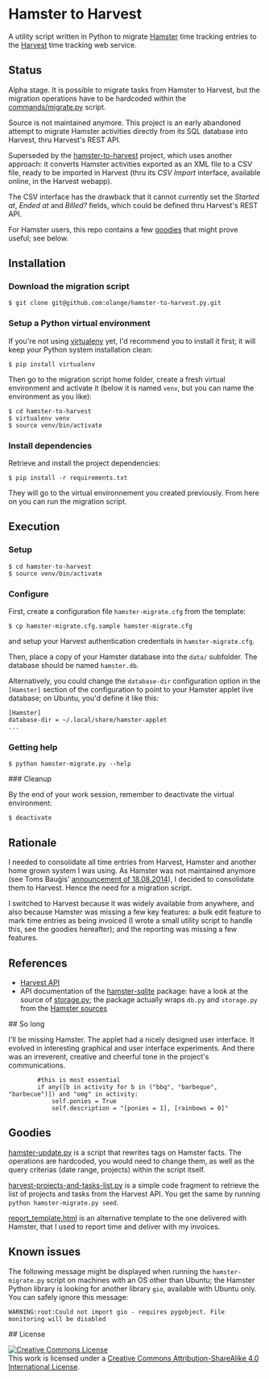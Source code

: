 # Hamster to Harvest

A utility script written in Python to migrate [Hamster](http://projecthamster.wordpress.com/about/) time tracking entries to the [Harvest](https://www.getharvest.com) time tracking web service.

## Status

Alpha stage. It is possible to migrate tasks from Hamster to Harvest, but the migration
operations have to be hardcoded within the [commands/migrate.py](commands/migrate.py) script.

Source is not maintained anymore. This project is an early abandoned attempt to migrate
Hamster activities directly from its SQL database into Harvest, thru Harvest's REST API.

Superseded by the [hamster-to-harvest](https://github.com/olange/hamster-to-harvest)
project, which uses another approach: it converts Hamster activities exported as an
XML file to a CSV file, ready to be imported in Harvest (thru its _CSV Import_
interface, available online, in the Harvest webapp).

The CSV interface has the drawback that it cannot currently set the _Started at_,
_Ended at_ and _Billed?_ fields, which could be defined thru Harvest's REST API.

For Hamster users, this repo contains a few [goodies](./goodies/) that might prove
useful; see below.

## Installation

### Download the migration script

    $ git clone git@github.com:olange/hamster-to-harvest.py.git

### Setup a Python virtual environment

If you're not using [virtualenv](http://docs.python-guide.org/en/latest/dev/virtualenvs/)
yet, I'd recommend you to install it first; it will keep your Python system
installation clean:

    $ pip install virtualenv

Then go to the migration script home folder, create a fresh virtual environment
and activate it (below it is named `venv`, but you can name the environment as you like):

    $ cd hamster-to-harvest
    $ virtualenv venv
    $ source venv/bin/activate

### Install dependencies

Retrieve and install the project dependencies:

    $ pip install -r requirements.txt

They will go to the virtual environnement you created previously. From here on you can run the migration script.

## Execution

### Setup

    $ cd hamster-to-harvest
    $ source venv/bin/activate

### Configure

First, create a configuration file `hamster-migrate.cfg` from the template:

    $ cp hamster-migrate.cfg.sample hamster-migrate.cfg

and setup your Harvest authentication credentials in `hamster-migrate.cfg`.

Then, place a copy of your Hamster database into the `data/` subfolder. The database should be named `hamster.db`.

Alternatively, you could change the `database-dir` configuration option in the `[Hamster]` section of the configuration to point to your Hamster applet live database; on Ubuntu, you'd define it like this:

    [Hamster]
    database-dir = ~/.local/share/hamster-applet
    ...

### Getting help

    $ python hamster-migrate.py --help

### Cleanup

By the end of your work session, remember to deactivate the virtual environment:

    $ deactivate

## Rationale

I needed to consolidate all time entries from Harvest, Hamster and another home grown
system I was using. As Hamster was not maintained anymore (see Toms Bauģis' [announcement
of 18.08.2014](https://github.com/projecthamster/hamster/blob/9aa618b023f89684526dfd816ef8aeabdce360bf/README.textile)),
I decided to consolidate them to Harvest. Hence the need for a migration script.

I switched to Harvest because it was widely available from anywhere, and also because Hamster was missing a few key features: a bulk edit feature to mark time entries as being invoiced (I wrote a small utility script to handle this, see the goodies hereafter); and the reporting was missing a few features.

## References

* [Harvest API](https://github.com/harvesthq/api)
* API documentation of the [hamster-sqlite](https://pypi.python.org/pypi/hamster-sqlite/0.3) package: have a look at the source of [storage.py](https://github.com/projecthamster/hamster/blob/master/src/hamster/storage/storage.py); the package actually wraps `db.py` and `storage.py` from the [Hamster sources](https://github.com/projecthamster/hamster/tree/master/src/hamster/storage)

## So long

I'll be missing Hamster. The applet had a nicely designed user interface. It evolved
in interesting graphical and user interface experiments. And there was an irreverent,
creative and cheerful tone in the project's communications.

````
        #this is most essential
        if any([b in activity for b in ("bbq", "barbeque", "barbecue")]) and "omg" in activity:
            self.ponies = True
            self.description = "[ponies = 1], [rainbows = 0]"
````

## Goodies

[hamster-update.py](goodies/hamster-update.py) is a script that rewrites tags on Hamster facts. The operations are hardcoded, you would need to change them, as well as the query criterias (date range, projects) within the script itself.

[harvest-projects-and-tasks-list.py](goodies/harvest-projects-and-tasks-list.py) is a simple code fragment to retrieve the list of projects and tasks from the Harvest API. You get the same by running `python hamster-migrate.py seed`.

[report_template.html](goodies/report_template.html) is an alternative template to the one delivered with Hamster, that I used to report time and deliver with my invoices.

## Known issues

The following message might be displayed when running the `hamster-migrate.py` script on machines with an OS other than Ubuntu; the Hamster Python library is looking for another library `gio`, available with Ubuntu only. You can safely ignore this message:

````
WARNING:root:Could not import gio - requires pygobject. File monitoring will be disabled
````

## License

<a rel="license" href="http://creativecommons.org/licenses/by-sa/4.0/"><img alt="Creative Commons License" style="border-width:0" src="https://i.creativecommons.org/l/by-sa/4.0/88x31.png" /></a><br />
This work is licensed under a <a rel="license" href="http://creativecommons.org/licenses/by-sa/4.0/">Creative Commons Attribution-ShareAlike 4.0 International License</a>.
